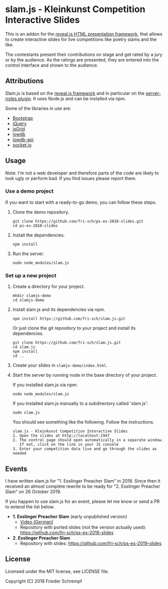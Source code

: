 # slam.js - Kleinkunst Competition Interactive Slides

This is an addon for the [reveal.js HTML presentation framework](https://github.com/hakimel/reveal.js), that allows to create interactive slides for live
competitions like poetry slams and the like.

The contestants present their contributions on stage and get rated by a jury or
by the audience. As the ratings are presented, they are entered into the control
interface and shown to the audience.

## Attributions

Slam.js is based on the [reveal.js framework](https://github.com/hakimel/reveal.js)
and in particular on the [server-notes plugin](https://github.com/hakimel/reveal.js/tree/master/plugin/notes-server).
It uses Node.js and can be installed via npm.

Some of the libraries in use are:

* [Bootstrap](https://github.com/twbs/bootstrap)
* [jQuery](https://github.com/jquery/jquery)
* [jsGrid](https://github.com/tabalinas/jsgrid)
* [lowdb](https://github.com/typicode/lowdb)
* [lowdb-api](https://github.com/rmariuzzo/lowdb-api)
* [socket.io](https://github.com/socketio/socket.io)

## Usage

Note: I'm not a web developer and therefore parts of the code are likely to look
ugly or perform bad. If you find issues please report them.

### Use a demo project

If you want to start with a ready-to-go demo, you can follow these steps.

1. Clone the demo repository.

       git clone https://github.com/fri-sch/ps-es-2018-slides.git
       cd ps-es-2018-slides

2. Install the dependencies.

       npm install

3. Run the server.

       node node_modules/slam.js

### Set up a new project

1. Create a directory for your project.

       mkdir slamjs-demo
       cd slamjs-demo

2. Install slam.js and its dependencies via npm.

       npm install https://github.com/fri-sch/slam.js.git

   Or just clone the git repository to your project and install its dependencies.

       git clone https://github.com/fri-sch/slam.js.git
       cd slam.js
       npm install
       cd ..

3. Create your slides in `slamjs-demo/index.html`.

4. Start the server by running node in the base directory of your project.

   If you installed slam.js via npm:

       node node_modules/slam.js

   If you installed slam.js manually to a subdirectory called 'slam.js':

       node slam.js

   You should see something like the following. Follow the instructions.

       slam.js - Kleinkunst Competition Interactive Slides
       1. Open the slides at http://localhost:1947
       2. The control page should open automatically in a separate window.
          If not, click on the link in your JS console
       3. Enter your competition data live and go through the slides as needed

## Events

I have written slam.js for "1. Esslinger Preacher Slam" in 2018. Since then it
received an almost complete rewrite to be ready for "2. Esslinger Preacher Slam"
on 26 October 2019.

If you happen to use slam.js for an event, please let me know or send a PR to
extend the list below.

* __1\. Esslinger Preacher Slam__ (early unpublished version)
  * [Video (German)](https://kirchenfernsehen.de/video/erster-esslinger-preacher-slam/)
  * Repository with ported slides (not the version actually used): https://github.com/fri-sch/ps-es-2018-slides
* __2\. Esslinger Preacher Slam__
  * Repository with slides: https://github.com/fri-sch/ps-es-2019-slides

## License

Licensed under the MIT license, see LICENSE file.

Copyright (C) 2018 Frieder Schrempf
